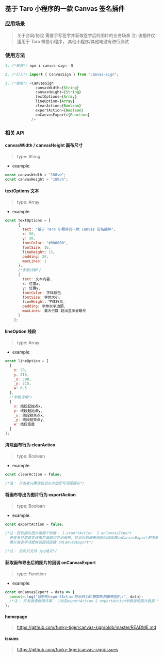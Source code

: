 ## 基于 Taro 小程序的一款 Canvas 签名插件

### 应用场景

> 关于合同/协议 需要手写签字并获取签字后的图片的业务场景 注: 该插件仅适用于 Taro 微信小程序， 其他小程序/其他端没有进行测试

### 使用方法

```js
1. /*安装*/ npm i canvas-sign -S

2. /*引入*/ import { CanvasSign } from "canvas-sign";

3. /*使用*/ <CanvasSign
              canvasWidth={String}
              canvasHeight={String}
              textOptions={Array}
              lineOption={Array}
              clearAction={Boolean}
              exportAction={Boolean}
              onCanvasExport={Function}
            />
```

### 相关 API

#### canvasWidth / canvasHeight 画布尺寸

> type: String

- example:

```js
const canvasWidth = "100vw";
const canvasHeight = "100vh";
```

#### textOptions 文本

> type: Array

- example:

```js
const textOptions = [
      {
        text: "基于 Taro 小程序的一款 Canvas 签名插件",
        x: 50,
        y: 30,
        fontColor: "#000000",
        fontSize: 16,
        lineHeight: 15,
        padding: 20,
        maxLines: 1
      },
      /*参数详解*/
      {
        text: 文本内容,
        x: 位置x,
        y: 位置y,
        fontColor: 字体颜色,
        fontSize: 字体大小,
        lineHeight: 字体行高,
        padding: 字体水平边距,
        maxLines: 最大行数 超出显示省略号
      }
    ];
```

#### lineOption 线段

> type: Array

- example:

```js
const lineOption = [
  {
    x: 20,
    y: 215,
    _x: 300,
    _y: 215,
    w: 0.5
  },
  /*参数详解*/
  {
    x: 线段起始点x,
    y: 线段起始点y,
    _x: 线段结束点x,
    _y: 线段结束点y,
    w: 线段宽度
  }
];
```

#### 清除画布行为 clearAction

> type: Boolean

- example:

```js
const clearAction = false;

/*注： 开发者只需改变该布尔值即可清除画布*/
```

#### 将画布导出为图片行为 exportAction

> type: Boolean

- example:

```js
const exportAction = false;

/*注：获取画布图片需两个参数： 1.exportAction  2.onCanvasExport
  开发者只需改变该布尔值即可导出画布，导出后的画布通过回调函数onCanvasExport的参数拿到
  需开发者手动提供该回调函数 onCanvasExport*/

/*注： 目前只支持.jpg格式*/
```

#### 获取画布导出后的图片的回调 onCanvasExport

> type: Function

- example:

```js
const onCanvasExport = data => {
  console.log("监听到exportAction导出行为后获取到的画布图片:", data);
  /*注： 开发者需做两件事： 1改变exportAction 2 exportAction参数接收图片数据 */
};
```

#### homepage

> https://github.com/funky-tiger/canvas-sign/blob/master/README.md

#### issues

> https://github.com/funky-tiger/canvas-sign/issues
